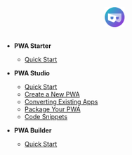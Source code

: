 <div align=center>
  <img width="45" src="assets/icons/pwa-builder.png">
</div>
<br>

- **PWA Starter** 
  - [Quick Start](starter/README.md)
  
- **PWA Studio**
  - [Quick Start](studio/quick-start.md)
  - [Create a New PWA](studio/create-new.md)
  - [Converting Existing Apps](studio/existing-app.md)
  - [Package Your PWA](studio/package.md)
  - [Code Snippets](studio/snippets.md)

- **PWA Builder**
  - [Quick Start](builder/README.md)